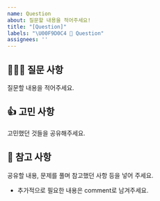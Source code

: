 ```yaml
---
name: Question
about: 질문할 내용을 적어주세요!
title: "[Question]"
labels: "\U00F9D0C4 🙋 Question"
assignees: ''
---
```


## 🙋🏻‍♂️ 질문 사항
질문할 내용을 적어주세요.

## 👍 고민 사항
고민했던 것들을 공유해주세요.

## 📖 참고 사항
공유할 내용, 문제를 풀며 참고했던 사항 등을 넣어 주세요.
- 추가적으로 필요한 내용은 comment로 남겨주세요.
